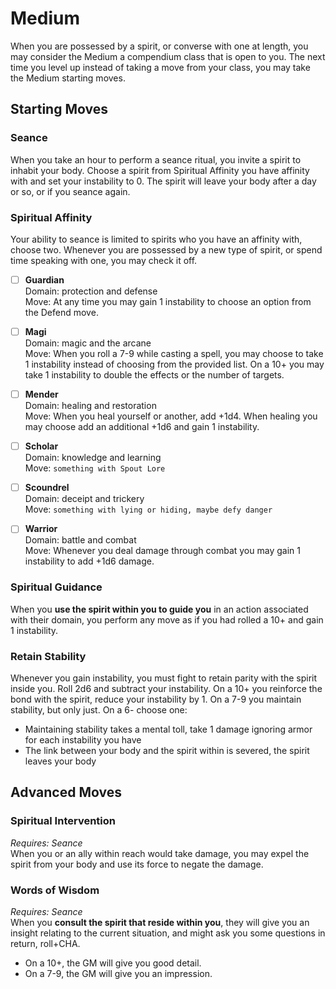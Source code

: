 # Medium
When you are possessed by a spirit, or converse with one at length, you may consider the Medium a compendium class that is open to you. The next time you level up instead of taking a move from your class, you may take the Medium starting moves.

## Starting Moves

### Seance
When you take an hour to perform a seance ritual, you invite a spirit to inhabit your body. Choose a spirit from Spiritual Affinity you have affinity with and set your instability to 0. The spirit will leave your body after a day or so, or if you seance again.

### Spiritual Affinity
Your ability to seance is limited to spirits who you have an affinity with, choose two. Whenever you are possessed by a new type of spirit, or spend time speaking with one, you may check it off.

- [ ] **Guardian**  
Domain: protection and defense  
Move: At any time you may gain 1 instability to choose an option from the Defend move.

- [ ] **Magi**  
Domain: magic and the arcane  
Move: When you roll a 7-9 while casting a spell, you may choose to take 1 instability instead of choosing from the provided list. On a 10+ you may take 1 instability to double the effects or the number of targets.
 
- [ ] **Mender**  
Domain: healing and restoration  
Move: When you heal yourself or another, add +1d4. When healing you may choose add an additional +1d6 and gain 1 instability.

- [ ] **Scholar**  
Domain: knowledge and learning  
Move: `something with Spout Lore`

- [ ] **Scoundrel**  
Domain: deceipt and trickery  
Move: `something with lying or hiding, maybe defy danger`

- [ ] **Warrior**  
Domain: battle and combat  
Move: Whenever you deal damage through combat you may gain 1 instability to add +1d6 damage.

### Spiritual Guidance
When you **use the spirit within you to guide you** in an action associated with their domain, you perform any move as if you had rolled a 10+ and gain 1 instability.

### Retain Stability
Whenever you gain instability, you must fight to retain parity with the spirit inside you. Roll 2d6 and subtract your instability. On a 10+ you reinforce the bond with the spirit, reduce your instability by 1. On a 7-9 you maintain stability, but only just. On a 6- choose one:

 - Maintaining stability takes a mental toll, take 1 damage ignoring armor for each instability you have
 - The link between your body and the spirit within is severed, the spirit leaves your body

## Advanced Moves
### Spiritual Intervention
*Requires: Seance*  
When you or an ally within reach would take damage, you may expel the spirit from your body and use its force to negate the damage.

### Words of Wisdom
*Requires: Seance*  
When you **consult the spirit that reside within you**, they will give you an insight relating to the current situation, and might ask you some questions in return, roll+CHA.

 - On a 10+, the GM will give you good detail.
 - On a 7-9, the GM will give you an impression.
